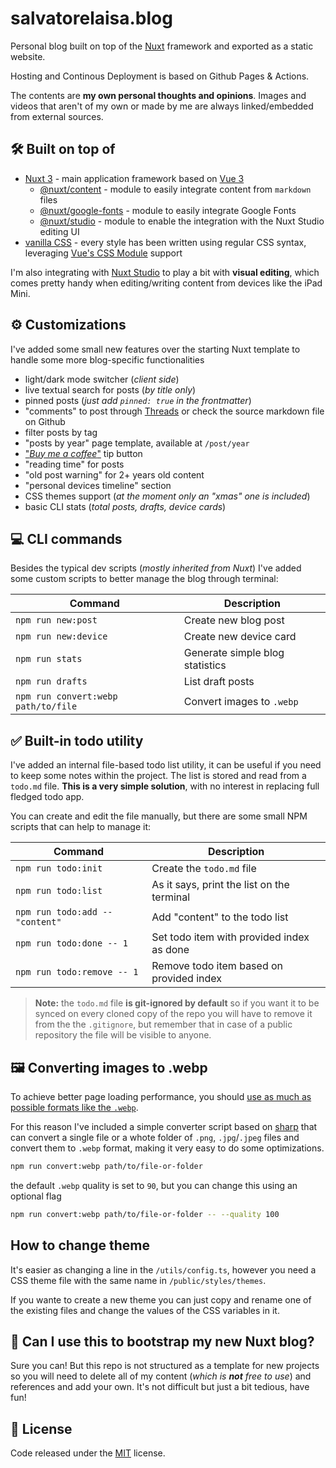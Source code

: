 # salvatorelaisa.blog

Personal blog built on top of the [Nuxt](https://nuxt.com/) framework and exported as a static website.

Hosting and Continous Deployment is based on Github Pages & Actions.

The contents are **my own personal thoughts and opinions**. Images and videos that aren't of my own or made by me are always linked/embedded from external sources.

## 🛠️ Built on top of

- [Nuxt 3](https://nuxt.com/) - main application framework based on [Vue 3](https://vuejs.org/)
  - [@nuxt/content](https://content.nuxtjs.org/) - module to easily integrate content from `markdown` files
  - [@nuxt/google-fonts](https://google-fonts.nuxtjs.org/) - module to easily integrate Google Fonts
  - [@nuxt/studio](https://nuxt.studio/) - module to enable the integration with the Nuxt Studio editing UI
- [vanilla CSS](https://developer.mozilla.org/en-US/docs/Web/CSS) - every style has been written using regular CSS syntax, leveraging [Vue's CSS Module](https://vuejs.org/api/sfc-css-features.html#css-modules) support

I'm also integrating with [Nuxt Studio](https://nuxt.studio/) to play a bit with **visual editing**, which comes pretty handy when editing/writing content from devices like the iPad Mini.

## ⚙️ Customizations

I've added some small new features over the starting Nuxt template to handle some more blog-specific functionalities

- light/dark mode switcher (_client side_)
- live textual search for posts (_by title only_)
- pinned posts (_just add `pinned: true` in the frontmatter_)
- "comments" to post through [Threads](https://www.threads.net/) or check the source markdown file on Github
- filter posts by tag
- "posts by year" page template, available at `/post/year`
- ["_Buy me a coffee_"](https://www.buymeacoffee.com/moebiusmania) tip button
- "reading time" for posts
- "old post warning" for 2+ years old content
- "personal devices timeline" section
- CSS themes support (_at the moment only an "xmas" one is included_)
- basic CLI stats (_total posts, drafts, device cards_)

## 💻 CLI commands

Besides the typical dev scripts (_mostly inherited from Nuxt_) I've added some custom scripts to better manage the blog through terminal:

| Command                             | Description                     |
| ----------------------------------- | ------------------------------- |
| `npm run new:post`                  | Create new blog post            |
| `npm run new:device`                | Create new device card          |
| `npm run stats`                     | Generate simple blog statistics |
| `npm run drafts`                    | List draft posts                |
| `npm run convert:webp path/to/file` | Convert images to `.webp`       |

## ✅ Built-in todo utility

I've added an internal file-based todo list utility, it can be useful if you need to keep some notes within the project. The list is stored and read from a `todo.md` file. **This is a very simple solution**, with no interest in replacing full fledged todo app.

You can create and edit the file manually, but there are some small NPM scripts that can help to manage it:

| Command                         | Description                                |
| ------------------------------- | ------------------------------------------ |
| `npm run todo:init`             | Create the `todo.md` file                  |
| `npm run todo:list`             | As it says, print the list on the terminal |
| `npm run todo:add -- "content"` | Add "content" to the todo list             |
| `npm run todo:done -- 1`        | Set todo item with provided index as done  |
| `npm run todo:remove -- 1`      | Remove todo item based on provided index   |

> **Note:** the `todo.md` file **is git-ignored by default** so if you want it to be synced on every cloned copy of the repo you will have to remove it from the the `.gitignore`, but remember that in case of a public repository the file will be visible to anyone.

## 🖼️ Converting images to .webp

To achieve better page loading performance, you should [use as much as possible formats like the `.webp`](https://developer.chrome.com/docs/lighthouse/performance/uses-webp-images).

For this reason I've included a simple converter script based on [sharp](https://sharp.pixelplumbing.com/) that can convert a single file or a whote folder of `.png`, `.jpg`/`.jpeg` files and convert them to `.webp` format, making it very easy to do some optimizations.

```bash
npm run convert:webp path/to/file-or-folder
```

the default `.webp` quality is set to `90`, but you can change this using an optional flag

```bash
npm run convert:webp path/to/file-or-folder -- --quality 100
```

## How to change theme

It's easier as changing a line in the `/utils/config.ts`, however you need a CSS theme file with the same name in `/public/styles/themes`.

If you wante to create a new theme you can just copy and rename one of the existing files and change the values of the CSS variables in it.

## 👀 Can I use this to bootstrap my new Nuxt blog?

Sure you can! But this repo is not structured as a template for new projects so you will need to delete all of my content (_which is **not** free to use_) and references and add your own. It's not difficult but just a bit tedious, have fun!

## 📄 License

Code released under the [MIT](LICENSE) license.

